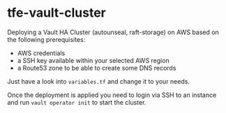 # tfe-vault-cluster

Deploying a Vault HA Cluster (autounseal, raft-storage) on AWS based on the following prerequisites:

* AWS credentials
* a SSH key available within your selected AWS region
* a Route53 zone to be able to create some DNS records

Just have a look into `variables.tf` and change it to your needs.

Once the deployment is applied you need to login via SSH to an instance and run `vault operator init` to start the cluster.

